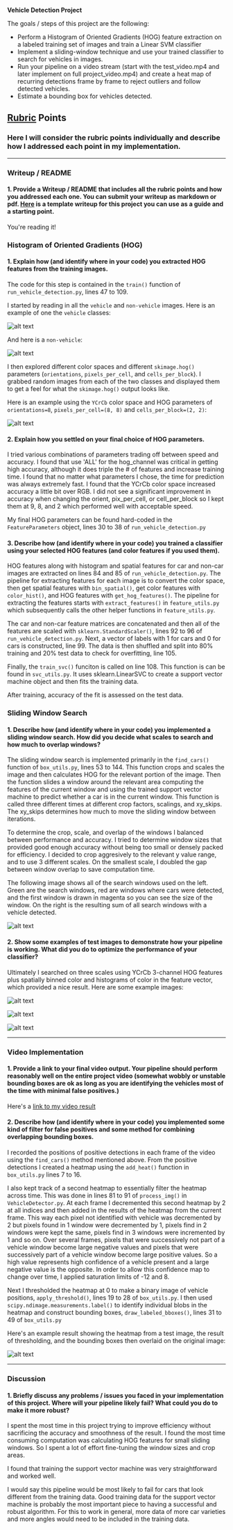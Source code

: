 **Vehicle Detection Project**

The goals / steps of this project are the following:

* Perform a Histogram of Oriented Gradients (HOG) feature extraction on a labeled training set of images and train a Linear SVM classifier
* Implement a sliding-window technique and use your trained classifier to search for vehicles in images.
* Run your pipeline on a video stream (start with the test_video.mp4 and later implement on full project_video.mp4) and create a heat map of recurring detections frame by frame to reject outliers and follow detected vehicles.
* Estimate a bounding box for vehicles detected.

[//]: # (Image References)
[image1]: ./output_images/car.png
[image2]: ./output_images/not_car.png
[image3]: ./output_images/HOG_example.png
[image4]: ./output_images/sliding_windows.png
[image5]: ./output_images/example1.png
[image6]: ./output_images/example2.png
[image7]: ./output_images/example3.png
[image8]: ./output_images/heatmap1.png
[video1]: ./output_images/project_video_out.mp4

## [Rubric](https://review.udacity.com/#!/rubrics/513/view) Points
### Here I will consider the rubric points individually and describe how I addressed each point in my implementation.  

---
### Writeup / README

#### 1. Provide a Writeup / README that includes all the rubric points and how you addressed each one.  You can submit your writeup as markdown or pdf.  [Here](https://github.com/udacity/CarND-Vehicle-Detection/blob/master/writeup_template.md) is a template writeup for this project you can use as a guide and a starting point.  

You're reading it!

### Histogram of Oriented Gradients (HOG)

#### 1. Explain how (and identify where in your code) you extracted HOG features from the training images.

The code for this step is contained in the `train()` function of `run_vehicle_detection.py`, lines 47 to 109.

I started by reading in all the `vehicle` and `non-vehicle` images.  Here is an example of one the `vehicle` classes:

![alt text][image1]

And here is a `non-vehicle`:

![alt text][image2]	

I then explored different color spaces and different `skimage.hog()` parameters (`orientations`, `pixels_per_cell`, and `cells_per_block`).  I grabbed random images from each of the two classes and displayed them to get a feel for what the `skimage.hog()` output looks like.

Here is an example using the `YCrCb` color space and HOG parameters of `orientations=8`, `pixels_per_cell=(8, 8)` and `cells_per_block=(2, 2)`:

![alt text][image3]

#### 2. Explain how you settled on your final choice of HOG parameters.

I tried various combinations of parameters trading off between speed and accuracy. I found that use 'ALL' for the hog_channel was critical in getting high accuracy, although it does triple the # of features and increase training time. I found that no matter what parameters I chose, the time for prediction was always extremely fast. I found that the YCrCb color space increased accuracy a little bit over RGB. I did not see a significant improvement in accuracy when changing the orient, pix_per_cell, or cell_per_block so I kept them at 9, 8, and 2 which performed well with acceptable speed. 

My final HOG parameters can be found hard-coded in the `FeatureParameters` object, lines 30 to 38 of `run_vehicle_detection.py`

#### 3. Describe how (and identify where in your code) you trained a classifier using your selected HOG features (and color features if you used them).

HOG features along with histogram and spatial features for car and non-car images are extracted on lines 84 and 85 of `run_vehicle_detection.py`. The pipeline for extracting features for each image is to convert the color space, then get spatial features with `bin_spatial()`, get color features with `color_hist()`, and HOG features with `get_hog_features()`. The pipeline for extracting the features starts with `extract_features()` in `feature_utils.py` which subsequently calls the other helper functions in `feature_utils.py`. 

The car and non-car feature matrices are concatenated and then all of the features are scaled with `sklearn.StandardScaler()`, lines 92 to 96 of `run_vehicle_detection.py`. Next, a vector of labels with 1 for cars and 0 for cars is constructed, line 99. The data is then shuffled and split into 80% training and 20% test data to check for overfitting, line 105. 

Finally, the `train_svc()` funciton is called on line 108. This function is can be found in `svc_utils.py`. It uses sklearn.LinearSVC to create a support vector machine object and then fits the training data.

After training, accuracy of the fit is assessed on the test data.

### Sliding Window Search

#### 1. Describe how (and identify where in your code) you implemented a sliding window search.  How did you decide what scales to search and how much to overlap windows?

The sliding window search is implemented primarily in the `find_cars()` function of `box_utils.py`, lines 53 to 144. This function crops and scales the image and then calculates HOG for the relevant portion of the image. Then the function slides a window around the relevant area computing the features of the current window and using the trained support vector machine to predict whether a car is in the current window. This function is called three different times at different crop factors, scalings, and xy_skips. The xy_skips determines how much to move the sliding window between iterations. 

To determine the crop, scale, and overlap of the windows I balanced between performance and accuracy. I tried to determine window sizes that provided good enough accuracy without being too small or densely packed for efficiency. I decided to crop aggresively to the relevant y value range, and to use 3 different scales. On the smallest scale, I doubled the gap between window overlap to save computation time. 

The following image shows all of the search windows used on the left. Green are the search windows, red are windows where cars were detected, and the first window is drawn in magenta so you can see the size of the window. On the right is the resulting sum of all search windows with a vehicle detected. 

![alt text][image4]

#### 2. Show some examples of test images to demonstrate how your pipeline is working.  What did you do to optimize the performance of your classifier?

Ultimately I searched on three scales using YCrCb 3-channel HOG features plus spatially binned color and histograms of color in the feature vector, which provided a nice result.  Here are some example images:

![alt text][image5]

![alt text][image6]

![alt text][image7]

---

### Video Implementation

#### 1. Provide a link to your final video output.  Your pipeline should perform reasonably well on the entire project video (somewhat wobbly or unstable bounding boxes are ok as long as you are identifying the vehicles most of the time with minimal false positives.)

Here's a [link to my video result](./output_images/project_video_out.mp4)

#### 2. Describe how (and identify where in your code) you implemented some kind of filter for false positives and some method for combining overlapping bounding boxes.

I recorded the positions of positive detections in each frame of the video using the `find_cars()` method mentioned above. From the positive detections I created a heatmap using the `add_heat()` function in `box_utils.py` lines 7 to 16. 

I also kept track of a second heatmap to essentially filter the heatmap across time. This was done in lines 81 to 91 of `process_img()` in `VehicleDetector.py`. At each frame I decremented this second heatmap by 2 at all indices and then added in the results of the heatmap from the current frame. This way each pixel not identified with vehicle was decremented by 2 but pixels found in 1 window were decremented by 1, pixels find in 2 windows were kept the same, pixels find in 3 windows were incremented by 1 and so on. Over several frames, pixels that were successively not part of a vehicle window become large negative values and pixels that were successively part of a vehicle window become large positive values. So a high value represents high confidence of a vehicle present and a large negative value is the opposite. In order to allow this confidence map to change over time, I applied saturation limits of -12 and 8. 

Next I thresholded the heatmap at 0 to make a binary image of vehicle positions, `apply_threshold()`, lines 19 to 28 of `box_utils.py`.  I then used `scipy.ndimage.measurements.label()` to identify individual blobs in the heatmap and construct bounding boxes, `draw_labeled_bboxes()`, lines 31 to 49 of `box_utils.py`

Here's an example result showing the heatmap from a test image, the result of thresholding, and the bounding boxes then overlaid on the original image:

![alt text][image8]

---

### Discussion

#### 1. Briefly discuss any problems / issues you faced in your implementation of this project.  Where will your pipeline likely fail?  What could you do to make it more robust?

I spent the most time in this project trying to improve efficiency without sacrificing the accuracy and smoothness of the result. I found the most time consuming computation was calculating HOG features for small sliding windows. So I spent a lot of effort fine-tuning the window sizes and crop areas. 

I found that training the support vector machine was very straightforward and worked well. 

I would say this pipeline would be most likely to fail for cars that look different from the training data. Good training data for the support vector machine is probably the most important piece to having a successful and robust algorithm. For this to work in general, more data of more car varieties and more angles would need to be included in the training data. 

